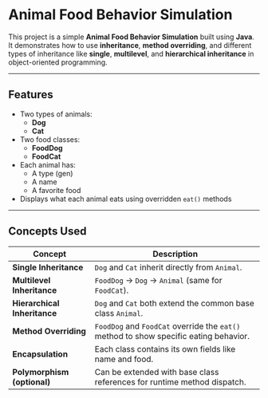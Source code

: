 # Animal Food Behavior Simulation

This project is a simple **Animal Food Behavior Simulation** built using **Java**. It demonstrates how to use **inheritance**, **method overriding**, and different types of inheritance like **single**, **multilevel**, and **hierarchical inheritance** in object-oriented programming.

---

## Features

- Two types of animals:
  - **Dog**
  - **Cat**
- Two food classes:
  - **FoodDog**
  - **FoodCat**
- Each animal has:
  - A type (gen)
  - A name
  - A favorite food
- Displays what each animal eats using overridden `eat()` methods

---

## Concepts Used

| Concept                  | Description |
|--------------------------|-------------|
| **Single Inheritance**   | `Dog` and `Cat` inherit directly from `Animal`. |
| **Multilevel Inheritance** | `FoodDog` → `Dog` → `Animal` (same for `FoodCat`). |
| **Hierarchical Inheritance** | `Dog` and `Cat` both extend the common base class `Animal`. |
| **Method Overriding**    | `FoodDog` and `FoodCat` override the `eat()` method to show specific eating behavior. |
| **Encapsulation**        | Each class contains its own fields like name and food. |
| **Polymorphism (optional)** | Can be extended with base class references for runtime method dispatch. |
